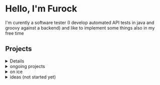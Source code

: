 # Hello, I'm Furock

I'm curently a software tester (I develop automated API tests in java and groovy against a backend) and like to implement some things also in my free time

## Projects

<!-- project structure 
  **🧰 Technologies**    

  **🎯 Motivation**  
  
  **📜 Explanation**    
  
  **🚀 Further Potential**  
-->

<details>

|Project|State|Started|Details|
|-------|-----|-------|-------|
|[AutoClicker](https://github.com/Furock/AutoClicker)|Finished\*|2025|<details> **🧰 Technologies** <br>Java, swing for ui, Gradle, vscode <br>**🎯 Motivation** <br>I liked clicker games and there this automation makes sense. Besides a friend of mine complained, that her downloaded autoclicker is not good enough<br>**📜 Explanation**<br> It has a minimal UI (photo is coming), and it's more for technical users than non-technical users: <br> You can set the time between pressing the click button and releasing it and the waited time between two clicks. <br> The Background: Everyone has different hardware and it's difficult to guarantee x clicks per second. Instead you can control finer settings and also use an integrated test how many clicks per seconds there are <br> **🚀 Further Potential**<br>* better UI<br>* using C/C++ for better performance<br>* make clicks/s settable<br></details>|
|[FileServer](https://github.com/Furock/FileServer)|Finished\*|2025|no details yet|

<details> 
<summary>AutoClicker</summary>
Repository: https://github.com/Furock/AutoClicker
  
### Technologies
Java, swing for ui, Gradle, vscode
	
### Motivation

I liked clicker games and there this automation makes sense. Besides a friend of mine complained, that her downloaded autoclicker is not good enough
    
### Explanation

It has a minimal UI (photo is coming), and it's more for technical users than non-technical users:
You can set the time between pressing the click button and releasing it and the waited time between two clicks. 
The Background: Everyone has different hardware and it's difficult to guarantee x clicks per second. Instead you can control finer settings and also use an integrated test how many clicks per seconds there are 
  
### Further Potential
* better UI
* using C/C++ for better performance
* make clicks/s settable
* ...
</details>
<details> 
<summary></summary>
Test
</details>
</details>
<details> <summary>ongoing projects</summary>

* <details> <summary>[AutoClicker](https://github.com/Furock/AutoClicker) - just release package missing</summary>

</details>
<details> <summary>on ice</summary>
  
</details>
<details> <summary>ideas (not started yet)</summary>



</details>
<!--
**Furock/Furock** is a ✨ _special_ ✨ repository because its `README.md` (this file) appears on your GitHub profile.

Here are some ideas to get you started:

- 🔭 I’m currently working on ...
- 🌱 I’m currently learning ...
- 👯 I’m looking to collaborate on ...
- 🤔 I’m looking for help with ...
- 💬 Ask me about ...
- 📫 How to reach me: ...
- 😄 Pronouns: ...
- ⚡ Fun fact: ...
-->
